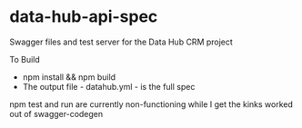 # data-hub-api-spec
Swagger files and test server for the Data Hub CRM project

To Build
* npm install && npm build
* The output file - datahub.yml - is the full spec


npm test and run are currently non-functioning while I get the kinks worked out of swagger-codegen